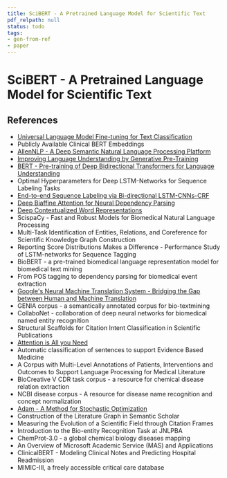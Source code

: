 ```yaml
---
title: SciBERT - A Pretrained Language Model for Scientific Text
pdf_relpath: null
status: todo
tags:
- gen-from-ref
- paper
---
```


# SciBERT - A Pretrained Language Model for Scientific Text

## References

- [Universal Language Model Fine-tuning for Text Classification](./universal-language-model-fine-tuning-for-text-classification.md)
- Publicly Available Clinical BERT Embeddings
- [AllenNLP - A Deep Semantic Natural Language Processing Platform](./allennlp-a-deep-semantic-natural-language-processing-platform.md)
- [Improving Language Understanding by Generative Pre-Training](./improving-language-understanding-by-generative-pre-training.md)
- [BERT - Pre-training of Deep Bidirectional Transformers for Language Understanding](./bert-pre-training-of-deep-bidirectional-transformers-for-language-understanding.md)
- Optimal Hyperparameters for Deep LSTM-Networks for Sequence Labeling Tasks
- [End-to-end Sequence Labeling via Bi-directional LSTM-CNNs-CRF](./end-to-end-sequence-labeling-via-bi-directional-lstm-cnns-crf.md)
- [Deep Biaffine Attention for Neural Dependency Parsing](./deep-biaffine-attention-for-neural-dependency-parsing.md)
- [Deep Contextualized Word Representations](./deep-contextualized-word-representations.md)
- ScispaCy - Fast and Robust Models for Biomedical Natural Language Processing
- Multi-Task Identification of Entities, Relations, and Coreference for Scientific Knowledge Graph Construction
- Reporting Score Distributions Makes a Difference - Performance Study of LSTM-networks for Sequence Tagging
- BioBERT - a pre-trained biomedical language representation model for biomedical text mining
- From POS tagging to dependency parsing for biomedical event extraction
- [Google's Neural Machine Translation System - Bridging the Gap between Human and Machine Translation](./google-s-neural-machine-translation-system-bridging-the-gap-between-human-and-machine-translation.md)
- GENIA corpus - a semantically annotated corpus for bio-textmining
- CollaboNet - collaboration of deep neural networks for biomedical named entity recognition
- Structural Scaffolds for Citation Intent Classification in Scientific Publications
- [Attention is All you Need](./attention-is-all-you-need.md)
- Automatic classification of sentences to support Evidence Based Medicine
- A Corpus with Multi-Level Annotations of Patients, Interventions and Outcomes to Support Language Processing for Medical Literature
- BioCreative V CDR task corpus - a resource for chemical disease relation extraction
- NCBI disease corpus - A resource for disease name recognition and concept normalization
- [Adam - A Method for Stochastic Optimization](./adam-a-method-for-stochastic-optimization.md)
- Construction of the Literature Graph in Semantic Scholar
- Measuring the Evolution of a Scientific Field through Citation Frames
- Introduction to the Bio-entity Recognition Task at JNLPBA
- ChemProt-3.0 - a global chemical biology diseases mapping
- An Overview of Microsoft Academic Service (MAS) and Applications
- ClinicalBERT - Modeling Clinical Notes and Predicting Hospital Readmission
- MIMIC-III, a freely accessible critical care database
